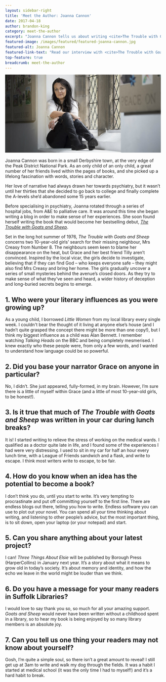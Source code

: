 ```yaml
---
layout: sidebar-right
title: 'Meet the Author: Joanna Cannon'
date: 2017-04-18
author: brandon-king
category: meet-the-author
excerpt: "Joanna Cannon tells us about writing <cite>The Trouble with Goats and Sheep</cite> early in the morning and during her lunch breaks while working as a psychiatrist."
featured-image: /images/featured/featured-joanna-cannon.jpg
featured-alt: Joanna Cannon
featured-link-text: "Read our interview with <cite>The Trouble with Goats and Sheep</cite> author Joanna Cannon."
top-feature: true
breadcrumb: meet-the-author
---
```


![Joanna Cannon](/images/featured/featured-joanna-cannon.jpg)

Joanna Cannon was born in a small Derbyshire town, at the very edge of the Peak District National Park. As an only child of an only child, a great number of her friends lived within the pages of books, and she picked up a lifelong fascination with words, stories and character.

Her love of narrative had always drawn her towards psychiatry, but it wasn’t until her thirties that she decided to go back to college and finally complete the A-levels she’d abandoned some 15 years earlier.

Before specialising in psychiatry, Joanna rotated through a series of hospital jobs, from A&E to palliative care. It was around this time she began writing a blog in order to make sense of her experiences. She soon found herself writing the book that would become her bestselling debut, [<cite>The Trouble with Goats and Sheep</cite>](https://suffolk.spydus.co.uk/cgi-bin/spydus.exe/ENQ/OPAC/BIBENQ?BRN=2072201).

Set in the long hot summer of 1976, <cite>The Trouble with Goats and Sheep</cite> concerns two 10-year-old girls’ search for their missing neighbour, Mrs Creasy from Number 8. The neighbours seem keen to blame her disappearance on the heat, but Grace and her best friend Tilly aren’t convinced. Inspired by the local vicar, the girls decide to investigate, believing that if they can find God – who keeps everyone safe – they might also find Mrs Creasy and bring her home. The girls gradually uncover a series of small mysteries behind the avenue’s closed doors. As they try to make sense of what they’ve seen and heard, a wider history of deception and long-buried secrets begins to emerge.

## 1. Who were your literary influences as you were growing up?

As a young child, I borrowed <cite>Little Women</cite> from my local library every single week. I couldn't bear the thought of it living at anyone else’s house (and I hadn’t quite grasped the concept there might be more than one copy!), but I think my biggest influence as a child was Alan Bennett. I remember watching <cite>Talking Heads</cite> on the BBC and being completely mesmerised. I knew exactly who these people were, from only a few words, and I wanted to understand how language could be so powerful.

## 2. Did you base your narrator Grace on anyone in particular?

No, I didn’t. She just appeared, fully-formed, in my brain. However, I’m sure there is a little of myself within Grace (and a little of most 10-year-old girls, to be honest!).

## 3. Is it true that much of <cite>The Trouble with Goats and Sheep</cite> was written in your car during lunch breaks?

It is! I started writing to relieve the stress of working on the medical wards. I qualified as a doctor quite late in life, and I found some of the experiences I had were very distressing. I used to sit in my car for half an hour every lunch time, with a League of Friends sandwich and a flask, and write to escape. I think most writers write to escape, to be fair.

## 4. How do you know when an idea has the potential to become a book?

I don’t think you do, until you start to write. It’s very tempting to procrastinate and put off committing yourself to the first line. There are endless blogs out there, telling you how to write. Endless software you can use to plot out your novel. You can spend all your time thinking about writing, and listening to other people’s advice, but the most important thing, is to sit down, open your laptop (or your notepad) and start.

## 5. Can you share anything about your latest project?

I can! <cite>Three Things About Elsie</cite> will be published by Borough Press (HarperCollins) in January next year. It’s a story about what it means to grow old in today’s society. It’s about memory and identity, and how the echo we leave in the world might be louder than we think.

## 6. Do you have a message for your many readers in Suffolk Libraries?
I would love to say thank you so, so much for all your amazing support. <cite>Goats and Sheep</cite> would never have been written without a childhood spent in a library, so to hear my book is being enjoyed by so many library members is an absolute joy.

## 7. Can you tell us one thing your readers may not know about yourself?

Gosh, I’m quite a simple soul, so there isn’t a great amount to reveal! I still get up at 3am to write and walk my dog through the fields. It was a habit I started at medical school (it was the only time I had to myself!) and it’s a hard habit to break.
